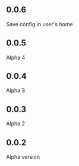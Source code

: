 0.0.6
-----
Save config in user's home

0.0.5
-----
Alpha 4

0.0.4
-----
Alpha 3

0.0.3
-----
Alpha 2

0.0.2
-----
Alpha version

